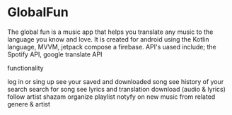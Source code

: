 # GlobalFun
The global fun is a music app that helps you translate any music to the language you know and love. It is created for android using the Kotlin language, MVVM, jetpack compose a firebase. API's uased include; the Spotify API, google translate API
 
 functionality
 
 log in or sing up
 see your saved and downloaded song
 see history of your search
 search for song
 see lyrics and translation
 download (audio & lyrics)
 follow artist
 shazam
 organize playlist
 notyfy on new music from related genere & artist
 
